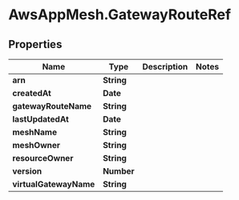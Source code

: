 # AwsAppMesh.GatewayRouteRef

## Properties

Name | Type | Description | Notes
------------ | ------------- | ------------- | -------------
**arn** | **String** |  | 
**createdAt** | **Date** |  | 
**gatewayRouteName** | **String** |  | 
**lastUpdatedAt** | **Date** |  | 
**meshName** | **String** |  | 
**meshOwner** | **String** |  | 
**resourceOwner** | **String** |  | 
**version** | **Number** |  | 
**virtualGatewayName** | **String** |  | 


